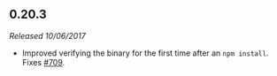 ## 0.20.3

*Released 10/06/2017*

- Improved verifying the binary for the first time after an `npm install`. Fixes [#709](https://github.com/cypress-io/cypress/issues/709).


